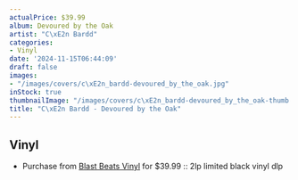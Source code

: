 ```yaml
---
actualPrice: $39.99
album: Devoured by the Oak
artist: "C\xE2n Bardd"
categories:
- Vinyl
date: '2024-11-15T06:44:09'
draft: false
images:
- "/images/covers/c\xE2n_bardd-devoured_by_the_oak.jpg"
inStock: true
thumbnailImage: "/images/covers/c\xE2n_bardd-devoured_by_the_oak-thumb.jpg"
title: "C\xE2n Bardd - Devoured by the Oak"
---
```


## Vinyl
* Purchase from [Blast Beats Vinyl](https://blastbeatsvinyl.com/products/can-bardd-devoured-by-the-oak-2lp-limited-black-vinyl-dlp-1) for $39.99 :: 2lp limited black vinyl dlp
